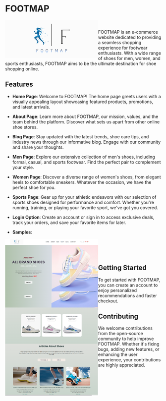 # FOOTMAP
<img align="left" alt="coding" width="300" padding-top="50px" src="https://github.com/Diganta02/FOOTMAP-e-commerce-/blob/main/logo4.jpg"><br>


FOOTMAP is an e-commerce website dedicated to providing a seamless shopping experience for footwear enthusiasts. With a wide range of shoes for men, women, and sports enthusiasts, FOOTMAP aims to be the ultimate destination for shoe shopping online.

## Features

- **Home Page**: Welcome to FOOTMAP! The home page greets users with a visually appealing layout showcasing featured products, promotions, and latest arrivals.

- **About Page**: Learn more about FOOTMAP, our mission, values, and the team behind the platform. Discover what sets us apart from other online shoe stores.

- **Blog Page**: Stay updated with the latest trends, shoe care tips, and industry news through our informative blog. Engage with our community and share your thoughts.

- **Men Page**: Explore our extensive collection of men's shoes, including formal, casual, and sports footwear. Find the perfect pair to complement your style.

- **Women Page**: Discover a diverse range of women's shoes, from elegant heels to comfortable sneakers. Whatever the occasion, we have the perfect shoe for you.

- **Sports Page**: Gear up for your athletic endeavors with our selection of sports shoes designed for performance and comfort. Whether you're running, training, or playing your favorite sport, we've got you covered.

- **Login Option**: Create an account or sign in to access exclusive deals, track your orders, and save your favorite items for later.

- **Samples**: <br>
<img align="left" alt="coding" width="300" padding-top="50px" margin-right="100px" src="https://github.com/Diganta02/FOOTMAP-e-commerce-/blob/main/index.png">
<br>
<img align="left" alt="coding" width="300" padding-top="0px" margin-top="0px" src="https://github.com/Diganta02/FOOTMAP-e-commerce-/blob/main/goto.png">
<br>
<img align="left" alt="coding" width="300" padding-top="0px" padding-right="10px" src="https://github.com/Diganta02/FOOTMAP-e-commerce-/blob/main/blog.png">
<br>




## Getting Started

To get started with FOOTMAP, you can create an account to enjoy personalized recommendations and faster checkout.

## Contributing

We welcome contributions from the open-source community to help improve FOOTMAP. Whether it's fixing bugs, adding new features, or enhancing the user experience, your contributions are highly appreciated.

